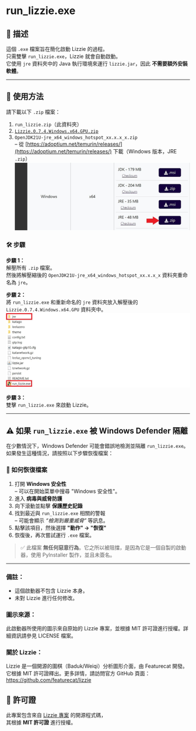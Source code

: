 # run_lizzie.exe

## 🧩 描述

這個 `.exe` 檔案旨在簡化啟動 Lizzie 的過程。  
只需雙擊 `run_lizzie.exe`，Lizzie 就會自動啟動。  
它使用 `jre` 資料夾中的 Java 執行環境來運行 `lizzie.jar`，因此 **不需要額外安裝軟體**。

---

## 🚀 使用方法

請下載以下 `.zip` 檔案：

1. `run_lizzie.zip`（此資料夾）
2. [`Lizzie.0.7.4.Windows.x64.GPU.zip`](https://github.com/featurecat/lizzie/releases/download/0.7.4/Lizzie.0.7.4.Windows.x64.GPU.zip)
3. `OpenJDK21U-jre_x64_windows_hotspot_xx.x.x_x.zip`  
   – 從 [https://adoptium.net/temurin/releases/](https://adoptium.net/temurin/releases/) 下載（Windows 版本，JRE `.zip`）  
   ![JRE](images/jre.jpg)

### 🛠 步驟

**步驟 1：**  
解壓所有 `.zip` 檔案。  
然後將解壓縮後的 `OpenJDK21U-jre_x64_windows_hotspot_xx.x.x_x` 資料夾重命名為 `jre`。

**步驟 2：**  
將 `run_lizzie.exe` 和重新命名的 `jre` 資料夾放入解壓後的 `Lizzie.0.7.4.Windows.x64.GPU` 資料夾中。  
![JRE](images/files.jpg)

**步驟 3：**  
雙擊 `run_lizzie.exe` 來啟動 Lizzie。

---

## ⚠️ 如果 `run_lizzie.exe` 被 Windows Defender 隔離

在少數情況下，Windows Defender 可能會錯誤地檢測並隔離 `run_lizzie.exe`。如果發生這種情況，請按照以下步驟恢復檔案：

### 🔄 如何恢復檔案

1. 打開 **Windows 安全性**  
   – 可以在開始菜單中搜尋 "Windows 安全性"。
2. 進入 **病毒與威脅防護**
3. 向下滾動並點擊 **保護歷史記錄**
4. 找到最近與 `run_lizzie.exe` 相關的警報  
   – 可能會顯示 *“檢測到嚴重威脅”* 等訊息。
5. 點擊該項目，然後選擇 **"動作" → "恢復"**
6. 恢復後，再次嘗試運行 `.exe` 檔案。

> ✅ 此檔案 **無任何惡意行為**。它之所以被阻擋，是因為它是一個自製的啟動器，使用 PyInstaller 製作，並且未簽名。

---

### 備註：
- 這個啟動器不包含 Lizzie 本身。
- 未對 Lizzie 進行任何修改。

### 圖示來源：
此啟動器所使用的圖示來自原始的 Lizzie 專案，並根據 MIT 許可證進行授權。詳細資訊請參見 LICENSE 檔案。

### 關於 Lizzie：
Lizzie 是一個開源的圍棋（Baduk/Weiqi）分析圖形介面，由 Featurecat 開發。  
它根據 MIT 許可證釋出。更多詳情，請訪問官方 GitHub 頁面：  
https://github.com/featurecat/lizzie

## 📄 許可證

此專案包含來自 [Lizzie 專案](https://github.com/featurecat/lizzie) 的開源程式碼，  
其根據 **MIT 許可證** 進行授權。
